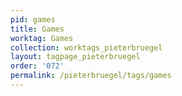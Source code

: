 ```yaml
---
pid: games
title: Games
worktag: Games
collection: worktags_pieterbruegel
layout: tagpage_pieterbruegel
order: '072'
permalink: /pieterbruegel/tags/games
---
```

